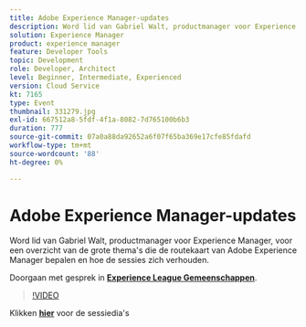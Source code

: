 ```yaml
---
title: Adobe Experience Manager-updates
description: Word lid van Gabriel Walt, productmanager voor Experience Manager, voor een overzicht van de grote thema's die de routekaart van Adobe Experience Manager bepalen en hoe de sessies zich verhouden. Deze sessie is afgeleverd als onderdeel van de Adobe Developers Live Content-gebeurtenis.
solution: Experience Manager
product: experience manager
feature: Developer Tools
topic: Development
role: Developer, Architect
level: Beginner, Intermediate, Experienced
version: Cloud Service
kt: 7165
type: Event
thumbnail: 331279.jpg
exl-id: 667512a8-5fdf-4f1a-8082-7d765100b6b3
duration: 777
source-git-commit: 07a0a88da92652a6f07f65ba369e17cfe85fdafd
workflow-type: tm+mt
source-wordcount: '88'
ht-degree: 0%

---
```


# Adobe Experience Manager-updates

Word lid van Gabriel Walt, productmanager voor Experience Manager, voor een overzicht van de grote thema&#39;s die de routekaart van Adobe Experience Manager bepalen en hoe de sessies zich verhouden.

Doorgaan met gesprek in **[Experience League Gemeenschappen](https://adobe.ly/36Yd3v6)**.

>[!VIDEO](https://video.tv.adobe.com/v/331279/?quality=12&learn=on&hidetitle=true)

Klikken **[hier](/help/adobe-developers-live/assets/experience-manager-updates.pdf)** voor de sessiedia&#39;s
